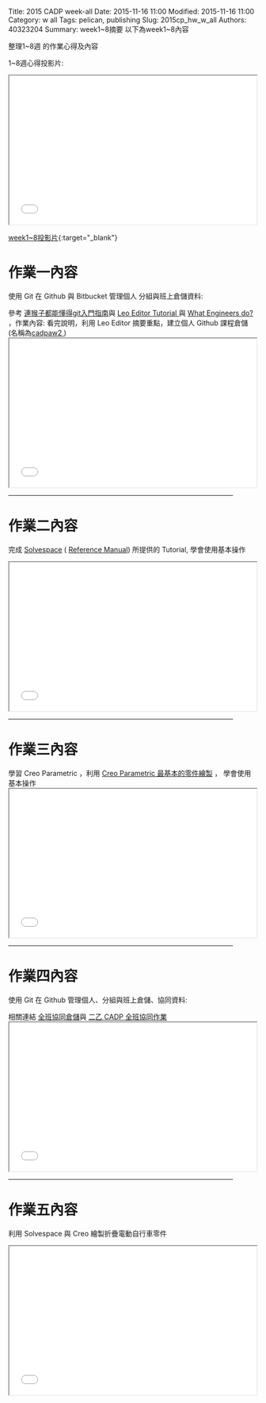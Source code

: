 Title: 2015 CADP week-all
Date: 2015-11-16 11:00
Modified: 2015-11-16 11:00
Category: w all
Tags: pelican, publishing
Slug: 2015cp_hw_w_all
Authors: 40323204
Summary: week1~8摘要
以下為week1~8內容

整理1~8週 的作業心得及內容

1~8週心得投影片:

<iframe src="simplest6.html" width="500" height="300"></iframe>

[week1~8投影片](simplest6.html){:target="_blank"}

作業一內容
============

使用 Git 在 Github 與 Bitbucket 管理個人 分組與班上倉儲資料:
<p>參考 <a href="http://backlogtool.com/git-guide/tw/intro/intro1_1.html">連猴子都能懂得git入門指南</a>與 <a href="https://leoeditor-coursemdetw.rhcloud.com/get_page?heading=Leo%20Editor%20Tutorial">Leo Editor Tutorial </a> 與 <a href="http://www.sciencedirect.com/science/article/pii/B9780815514473500029">What Engineers do? </a>，作業內容: 看完說明，利用 Leo Editor 摘要重點，建立個人 Github 課程倉儲 (名稱為<a href="https://github.com/hsungchang/cadpaw2/tree/gh-pages">cadpaw2 </a> )

<iframe src="simplest.html" width="500" height="300"></iframe>

<hr size="10"align="center"noshade width="90%"color="0000ff">

作業二內容
============

完成 <a href="http://solvespace.com/index.pl">Solvespace</a> ( <a href="http://solvespace.com/ref.pl">Reference Manual</a>) 所提供的 Tutorial, 學會使用基本操作

<iframe src="simplest2.html" width="500" height="300"></iframe>

<hr size="10"align="center"noshade width="90%"color="0000ff">

作業三內容
============

<p>
學習 Creo Parametric ，利用 <a href="https://www.copy.com/s/t%3A97ZkQ0UqfVUPTxn8%3Bp%3A%252FCollege_Student_Primer_Creo_2.pdf%3Boid%3A84">Creo Parametric 最基本的零件繪製</a> ， 學會使用基本操作

<iframe src="simplest3.html" width="500" height="300"></iframe>

<hr size="10"align="center"noshade width="90%"color="0000ff">

作業四內容
============

使用 Git 在 Github 管理個人、分組與班上倉儲、協同資料:
<p>相關連結 <a href="https://github.com/2015fallhw/2015fallcadpb">全班協同倉儲</a>與 <a href="http://2015fallhw.github.io/2015fallcadpb/">二乙 CADP 全班協同作業</a> 

<iframe src="simplest3.html" width="500" height="300"></iframe>

<hr size="10"align="center"noshade width="90%"color="0000ff">

作業五內容
============

利用 Solvespace 與 Creo 繪製折疊電動自行車零件

<iframe src="simplest5.html" width="500" height="300"></iframe>